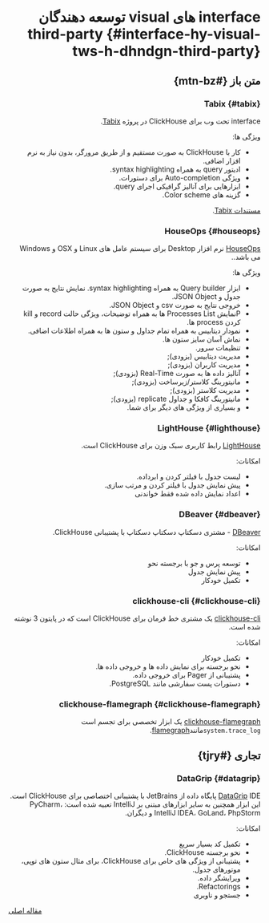 <div markdown="1" dir="rtl">

# interface های visual توسعه دهندگان third-party {#interface-hy-visual-tws-h-dhndgn-third-party}

## متن باز {#mtn-bz}

### Tabix {#tabix}

interface تحت وب برای ClickHouse در پروژه [Tabix](https://github.com/tabixio/tabix).

ویژگی ها:

- کار با ClickHouse به صورت مستقیم و از طریق مرورگر، بدون نیاز به نرم افزار اضافی.
- ادیتور query به همراه syntax highlighting.
- ویژگی Auto-completion برای دستورات.
- ابزارهایی برای آنالیز گرافیکی اجرای query.
- گزینه های Color scheme.

[مستندات Tabix](https://tabix.io/doc/).

### HouseOps {#houseops}

[HouseOps](https://github.com/HouseOps/HouseOps) نرم افزار Desktop برای سیستم عامل های Linux و OSX و Windows می باشد..

ویژگی ها:

- ابزار Query builder به همراه syntax highlighting. نمایش نتایج به صورت جدول و JSON Object.
- خروجی نتایج به صورت csv و JSON Object.
- Pنمایش Processes List ها به همراه توضیحات، ویژگی حالت record و kill کردن process ها.
- نمودار دیتابیس به همراه تمام جداول و ستون ها به همراه اطلاعات اضافی.
- نماش آسان سایز ستون ها.
- تنظیمات سرور.
- مدیریت دیتابیس (بزودی);
- مدیریت کاربران (بزودی);
- آنالیز داده ها به صورت Real-Time (بزودی);
- مانیتورینگ کلاستر/زیرساخت (بزودی);
- مدیریت کلاستر (بزودی);
- مانیتورینگ کافکا و جداول replicate (بزودی);
- و بسیاری از ویژگی های دیگر برای شما.

### LightHouse {#lighthouse}

[LightHouse](https://github.com/VKCOM/lighthouse) رابط کاربری سبک وزن برای ClickHouse است.

امکانات:

- لیست جدول با فیلتر کردن و ابرداده.
- پیش نمایش جدول با فیلتر کردن و مرتب سازی.
- اعداد نمایش داده شده فقط خواندنی

### DBeaver {#dbeaver}

[DBeaver](https://dbeaver.io/) - مشتری دسکتاپ دسکتاپ دسکتاپ با پشتیبانی ClickHouse.

امکانات:

- توسعه پرس و جو با برجسته نحو
- پیش نمایش جدول
- تکمیل خودکار

### clickhouse-cli {#clickhouse-cli}

[clickhouse-cli](https://github.com/hatarist/clickhouse-cli) یک مشتری خط فرمان برای ClickHouse است که در پایتون 3 نوشته شده است.

امکانات:
- تکمیل خودکار
- نحو برجسته برای نمایش داده ها و خروجی داده ها.
- پشتیبانی از Pager برای خروجی داده.
- دستورات پست سفارشی مانند PostgreSQL.

### clickhouse-flamegraph {#clickhouse-flamegraph}

[clickhouse-flamegraph](https://github.com/Slach/clickhouse-flamegraph) یک ابزار تخصصی برای تجسم است `system.trace_log`مانند[flamegraph](http://www.brendangregg.com/flamegraphs.html).

## تجاری {#tjry}

### DataGrip {#datagrip}

[DataGrip](https://www.jetbrains.com/datagrip/) IDE پایگاه داده از JetBrains با پشتیبانی اختصاصی برای ClickHouse است. این ابزار همچنین به سایر ابزارهای مبتنی بر IntelliJ تعبیه شده است: PyCharm، IntelliJ IDEA، GoLand، PhpStorm و دیگران.

امکانات:

- تکمیل کد بسیار سریع
- نحو برجسته ClickHouse.
- پشتیبانی از ویژگی های خاص برای ClickHouse، برای مثال ستون های توپی، موتورهای جدول.
- ویرایشگر داده.
- Refactorings.
- جستجو و ناوبری

</div>

[مقاله اصلی](https://clickhouse.tech/docs/fa/interfaces/third-party/gui/) <!--hide-->
